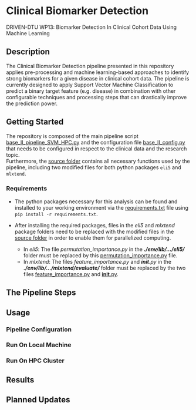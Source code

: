 # Clinical Biomarker Detection
DRIVEN-DTU WP13: Biomarker Detection In Clinical Cohort Data Using Machine Learning

## Description
The Clinical Biomarker Detection pipeline presented in this repository applies pre-processing and machine learning-based approaches to identify strong biomarkers for a given disease in clinical cohort data. The pipeline is currently designed to apply Support Vector Machine Classification to predict a binary target feature (e.g. disease) in combination with other configurable techniques and processing steps that can drastically improve the prediction power.

## Getting Started
The repository is composed of the main pipeline script [base_II_pipeline_SVM_HPC.py](https://github.com/sysbiolux/Clinical_Biomarker_Detection/blob/main/base_II_pipeline_SVM_HPC.py) and the configuration file [base_II_config.py](https://github.com/sysbiolux/Clinical_Biomarker_Detection/blob/main/base_II_config.py) that needs to be configured in respect to the clinical data and the research topic.  
Furthermore, the [source folder](https://github.com/sysbiolux/Clinical_Biomarker_Detection/blob/main/source/) contains all necessary functions used by the pipeline, including two modified files for both python packages `eli5` and `mlxtend`.

### Requirements
* The python packages necessary for this analysis can be found and installed to your working environment via the [requirements.txt](https://github.com/sysbiolux/Clinical_Biomarker_Detection/blob/main/requirements.txt) file using `pip install -r requirements.txt`.

* After installing the required packages, files in the *eli5* and *mlxtend* package folders need to be replaced with the modified files in the [source folder](https://github.com/sysbiolux/Clinical_Biomarker_Detection/blob/main/source/) in order to enable them for parallelized computing.

  - In *eli5*: The file *permutation_importance.py* in the ***./env/lib/.../eli5/*** folder must be replaced by this [permutation_importance.py](https://github.com/sysbiolux/Clinical_Biomarker_Detection/tree/main/source/eli5_mod) file.
  - In *mlxtend*: The files *feature_importance.py* and *__init__.py* in the ***./env/lib/.../mlxtend/evaluate/*** folder must be replaced by the two files [feature_importance.py](https://github.com/sysbiolux/Clinical_Biomarker_Detection/tree/main/source/mlxtend_mod) and [__init__.py](https://github.com/sysbiolux/Clinical_Biomarker_Detection/tree/main/source/mlxtend_mod).

## The Pipeline Steps

## Usage

### Pipeline Configuration

### Run On Local Machine

### Run On HPC Cluster

## Results

## Planned Updates
